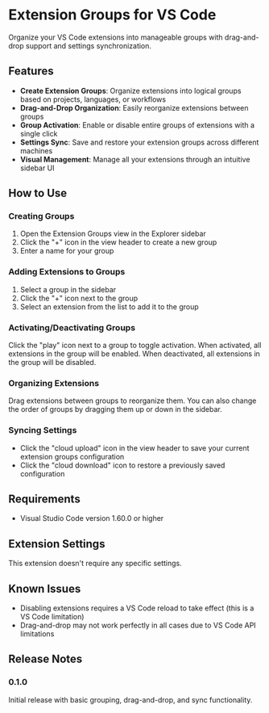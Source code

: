 # Extension Groups for VS Code

Organize your VS Code extensions into manageable groups with drag-and-drop support and settings synchronization.

## Features

- **Create Extension Groups**: Organize extensions into logical groups based on projects, languages, or workflows
- **Drag-and-Drop Organization**: Easily reorganize extensions between groups
- **Group Activation**: Enable or disable entire groups of extensions with a single click
- **Settings Sync**: Save and restore your extension groups across different machines
- **Visual Management**: Manage all your extensions through an intuitive sidebar UI

## How to Use

### Creating Groups

1. Open the Extension Groups view in the Explorer sidebar
2. Click the "+" icon in the view header to create a new group
3. Enter a name for your group

### Adding Extensions to Groups

1. Select a group in the sidebar
2. Click the "+" icon next to the group
3. Select an extension from the list to add it to the group

### Activating/Deactivating Groups

Click the "play" icon next to a group to toggle activation. When activated, all extensions in the group will be enabled. When deactivated, all extensions in the group will be disabled.

### Organizing Extensions

Drag extensions between groups to reorganize them. You can also change the order of groups by dragging them up or down in the sidebar.

### Syncing Settings

- Click the "cloud upload" icon in the view header to save your current extension groups configuration
- Click the "cloud download" icon to restore a previously saved configuration

## Requirements

- Visual Studio Code version 1.60.0 or higher

## Extension Settings

This extension doesn't require any specific settings.

## Known Issues

- Disabling extensions requires a VS Code reload to take effect (this is a VS Code limitation)
- Drag-and-drop may not work perfectly in all cases due to VS Code API limitations

## Release Notes

### 0.1.0

Initial release with basic grouping, drag-and-drop, and sync functionality.
